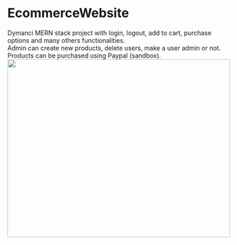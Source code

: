 # EcommerceWebsite
 Dymanci MERN stack project with login, logout, add to cart, purchase options and many others functionalities.  
Admin can create new products, delete users, make a user admin or not.  
Products can be purchased using Paypal (sandbox).  
<img src="https://nepalshop.herokuapp.com/" width="500" height="400">
